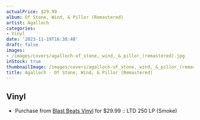 ```yaml
---
actualPrice: $29.99
album: Of Stone, Wind, & Pillor (Remastered)
artist: Agalloch
categories:
- Vinyl
date: '2023-11-19T16:38:48'
draft: false
images:
- /images/covers/agalloch-of_stone,_wind,_&_pillor_(remastered).jpg
inStock: true
thumbnailImage: /images/covers/agalloch-of_stone,_wind,_&_pillor_(remastered)-thumb.jpg
title: Agalloch - Of Stone, Wind, & Pillor (Remastered)
---
```


## Vinyl
* Purchase from [Blast Beats Vinyl](https://blastbeatsvinyl.com/products/agalloch-of-stone-wind-pillor-remastered-ltd-250-lp-smoke) for $29.99 :: LTD 250 LP (Smoke)
